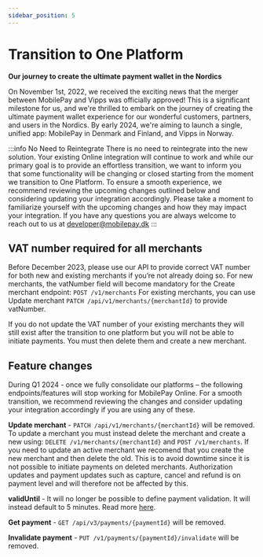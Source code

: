 ```yaml
---
sidebar_position: 5
---
```


# Transition to One Platform

**Our journey to create the ultimate payment wallet in the Nordics**

On November 1st, 2022, we received the exciting news that the merger between MobilePay and Vipps was officially approved! This is a significant milestone for us, and we're thrilled to embark on the journey of creating the ultimate payment wallet experience for our wonderful customers, partners, and users in the Nordics. By early 2024, we're aiming to launch a single, unified app: MobilePay in Denmark and Finland, and Vipps in Norway.

:::info No Need to Reintegrate
There is no need to reintegrate into the new solution. Your existing Online integration will continue to work and while our primary goal is to provide an effortless transition, we want to inform you that some functionality will be changing or closed starting from the moment we transition to One Platform. To ensure a smooth experience, we recommend reviewing the upcoming changes outlined below and considering updating your integration accordingly. 
Please take a moment to familiarize yourself with the upcoming changes and how they may impact your integration. If you have any questions you are always welcome to reach out to us at developer@mobilepay.dk 
:::

## VAT number required for all merchants

Before December 2023, please use our API to provide correct VAT number for both new and existing merchants if you’re not already doing so.
For new merchants, the vatNumber field will become mandatory for the Create merchant endpoint: `POST /v1/merchants`
For existing merchants, you can use Update merchant `PATCH /api/v1/merchants/{merchantId}` to provide vatNumber.

If you do not update the VAT number of your existing merchants they will still exist after the transition to one platform but you will not be able to initiate payments. You must then delete them and create a new merchant. 

## Feature changes
During Q1 2024 - once we fully consolidate our platforms – the following endpoints/features will stop working for MobilePay Online.
For a smooth transition, we recommend reviewing the changes and consider updating your integration accordingly if you are using any of these.

**Update merchant** - 
`PATCH /api/v1/merchants/{merchantId}` will be removed. To update a merchant you must instead delete the merchant and create a new using: `DELETE /v1/merchants/{merchantId}` and `POST /v1/merchants`.
If you need to update an active merchant we recomend that you create the new merchant and then delete the old. This is to avoid downtime since it is not possible to initiate payments on deleted merchants. Authorization updates and payment updates such as capture, cancel and refund is on payment level and will therefore not be affected by this. 

**validUntil** - 
It will no longer be possible to define payment validation. It will instead default to 5 minutes. Read more [here](https://developer.vippsmobilepay.com/docs/vipps-developers/common-topics/timeouts/).

**Get payment** -
`GET /api/v3/payments/{paymentId}` will be removed. 

**Invalidate payment** -
`PUT /v1/payments/{paymentId}/invalidate` will be removed. 

